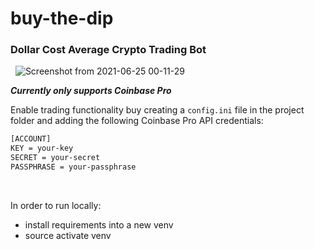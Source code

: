 # buy-the-dip
### Dollar Cost Average Crypto Trading Bot
&nbsp;
![Screenshot from 2021-06-25 00-11-29](https://user-images.githubusercontent.com/43856967/123373877-cdfb6400-d54b-11eb-9cf0-2495def2cabe.png)
&nbsp;


***Currently only supports Coinbase Pro***

Enable trading functionality buy creating a `config.ini` file in the project 
folder and adding the following Coinbase Pro API credentials:

```txt
[ACCOUNT]
KEY = your-key
SECRET = your-secret
PASSPHRASE = your-passphrase
```
&nbsp;

In order to run locally:
- install requirements into a new venv
- source activate venv
